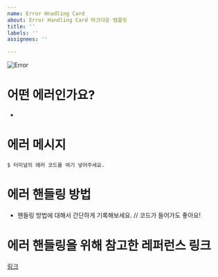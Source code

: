 ```yaml
---
name: Error Hnadling Card
about: Error Handling Card 마크다운 템플릿
title: ''
labels: ''
assignees: ''

---
```


<img src="https://i.ibb.co/N18Cfcn/Error.png" alt="Error" border="0">

# 어떤 에러인가요?
- 
# 에러 메시지
```
$ 터미널의 에러 코드를 여기 넣어주세요.
```

# 에러 핸들링 방법
- 핸들링 방법에 대해서 간단하게 기록해보세요.
// 코드가 들어가도 좋아요!

# 에러 핸들링을 위해 참고한 레퍼런스 링크
[링크](주소)
